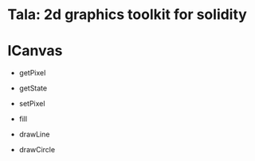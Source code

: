  # Tala: 2d graphics toolkit for solidity  
 
 # ICanvas
 - getPixel
 - getState

 - setPixel
 - fill

 - drawLine
 - drawCircle
